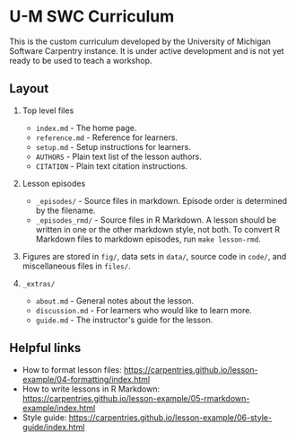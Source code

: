# U-M SWC Curriculum

This is the custom curriculum developed by the University of Michigan Software Carpentry instance.
It is under active development and is not yet ready to be used to teach a workshop.

## Layout

1. Top level files

    - `index.md` - The home page.
    - `reference.md` - Reference for learners.
    - `setup.md` - Setup instructions for learners.
    - `AUTHORS` - Plain text list of the lesson authors.
    - `CITATION` - Plain text citation instructions.

1. Lesson episodes

    - `_episodes/` - Source files in markdown. Episode order is determined by the filename.
    - `_episodes_rmd/` - Source files in R Markdown. A lesson should be written in one or the other markdown style, not both. To convert R Markdown files to markdown episodes, run `make lesson-rmd`.

1. Figures are stored in `fig/`, data sets in `data/`, source code in `code/`, and miscellaneous files in `files/`.

1. `_extras/`

    - `about.md` - General notes about the lesson.
    - `discussion.md` - For learners who would like to learn more.
    - `guide.md` - The instructor's guide for the lesson.

## Helpful links

- How to format lesson files: https://carpentries.github.io/lesson-example/04-formatting/index.html
- How to write lessons in R Markdown: https://carpentries.github.io/lesson-example/05-rmarkdown-example/index.html
- Style guide: https://carpentries.github.io/lesson-example/06-style-guide/index.html